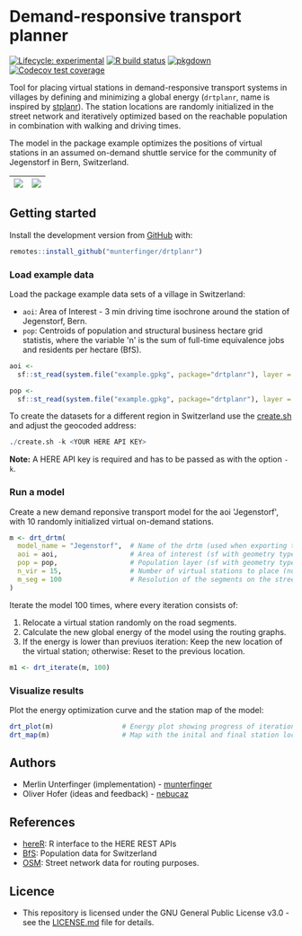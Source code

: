 # Demand-responsive transport planner
<!-- badges: start -->
[![Lifecycle: experimental](https://img.shields.io/badge/lifecycle-experimental-orange.svg)](https://www.tidyverse.org/lifecycle/#experimental)
[![R build status](https://github.com/munterfinger/drtplanr/workflows/R-CMD-check/badge.svg)](https://github.com/munterfinger/drtplanr/actions)
[![pkgdown](https://github.com/munterfinger/drtplanr/workflows/pkgdown/badge.svg)](https://github.com/munterfinger/drtplanr/actions)
[![Codecov test coverage](https://codecov.io/gh/munterfinger/drtplanr/branch/master/graph/badge.svg)](https://codecov.io/gh/munterfinger/drtplanr?branch=master)
<!-- badges: end -->

Tool for placing virtual stations in demand-responsive transport systems in villages by defining and minimizing a global energy (`drtplanr`, name is inspired by [stplanr](https://github.com/ropensci/stplanr)). The station locations are randomly initialized in the street network and iteratively optimized based on the reachable population in combination with walking and driving times.

The model in the package example optimizes the positions of virtual stations in an assumed on-demand shuttle service for the community of Jegenstorf in Bern, Switzerland.

|![](https://raw.githubusercontent.com/munterfinger/drtplanr/master/docs/Jegenstorf_i1000_energy_plot.png)|![](https://raw.githubusercontent.com/munterfinger/drtplanr/master/docs/Jegenstorf_i1000_station_map.png)|
|---|---|

## Getting started
Install the development version from [GitHub](https://github.com/munterfinger/drtplanr/) with:

``` r
remotes::install_github("munterfinger/drtplanr")
```

### Load example data
Load the package example data sets of a village in Switzerland:

* `aoi`: Area of Interest - 3 min driving time isochrone around the station of Jegenstorf, Bern.
* `pop`: Centroids of population and structural business hectare grid statistis, where the variable 'n' is the sum of full-time equivalence jobs and residents per hectare (BfS).

``` r
aoi <-
  sf::st_read(system.file("example.gpkg", package="drtplanr"), layer = "aoi")

pop <-
  sf::st_read(system.file("example.gpkg", package="drtplanr"), layer = "pop")
```

To create the datasets for a different region in Switzerland use the
[create.sh](https://github.com/munterfinger/drtplanr/blob/master/data-raw/create.sh)
and adjust the geocoded address:
``` r
./create.sh -k <YOUR HERE API KEY>
```
**Note:** A HERE API key is required and has to be passed as with the option `-k`.

### Run a model
Create a new demand reponsive transport model for the aoi 'Jegenstorf', with 10 randomly initialized virtual on-demand stations.
``` r
m <- drt_drtm(
  model_name = "Jegenstorf",  # Name of the drtm (used when exporting the model)
  aoi = aoi,                  # Area of interest (sf with geometry type POLYGON)
  pop = pop,                  # Population layer (sf with geometry type POINT)
  n_vir = 15,                 # Number of virtual stations to place (numeric)
  m_seg = 100                 # Resolution of the segments on the street network
)
```

Iterate the model 100 times, where every iteration consists of:

1. Relocate a virtual station randomly on the road segments.
2. Calculate the new global energy of the model using the routing graphs.
3. If the energy is lower than previuos iteration: Keep the new location of the virtual station; otherwise: Reset to the previous location.

``` r
m1 <- drt_iterate(m, 100)
```

### Visualize results
Plot the energy optimization curve and the station map of the model: 
``` r
drt_plot(m)                 # Energy plot showing progress of iterations
drt_map(m)                  # Map with the inital and final station locations
```

## Authors
* Merlin Unterfinger (implementation) - [munterfinger](https://github.com/munterfinger)
* Oliver Hofer (ideas and feedback) - [nebucaz](https://github.com/nebucaz)

## References
* [hereR](https://github.com/munterfinger/hereR): R interface to the HERE REST APIs
* [BfS](https://www.bfs.admin.ch/): Population data for Switzerland
* [OSM](https://www.openstreetmap.org/): Street network data for routing purposes.

## Licence
* This repository is licensed under the GNU General Public License v3.0 - see the [LICENSE.md](LICENSE.md) file for details.
